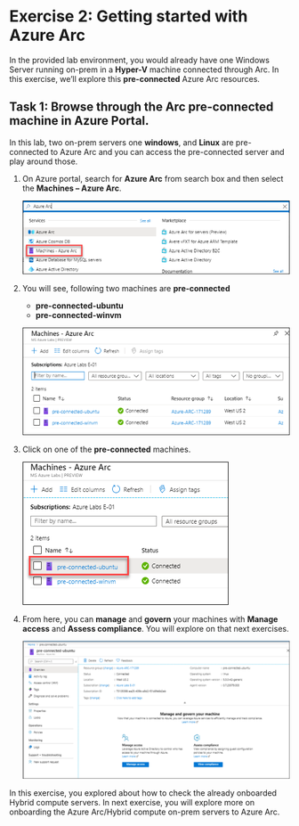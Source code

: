 # Exercise 2: Getting started with Azure Arc
In the provided lab environment, you would already have one Windows Server running on-prem in a **Hyper-V** machine connected through Arc. In this exercise, we’ll explore this **pre-connected** Azure Arc resources.

## Task 1: Browse through the Arc pre-connected machine in Azure Portal.
In this lab, two on-prem servers one **windows**, and **Linux** are pre-connected to Azure Arc and you can access the pre-connected server and play around those. 
1. On Azure portal, search for **Azure Arc** from search box and then select the **Machines – Azure Arc**.

   ![](./images/azure-arc-1778.png) 

2. You will see, following two machines are **pre-connected**
   * **pre-connected-ubuntu**
   * **pre-connected-winvm**

   ![](./images/azure-arc-1779.png)

3. Click on one of the **pre-connected** machines.

   ![](./images/azure-arc-1991.png) 

4. From here, you can **manage** and **govern** your machines with **Manage access** and **Assess compliance**. You will explore on that next exercises.

   ![](./images/azure-arc-1781.png)
   
In this exercise, you explored about how to check the already onboarded Hybrid compute servers. In next exercise, you will explore more on onboarding the Azure Arc/Hybrid compute on-prem servers to Azure Arc.
